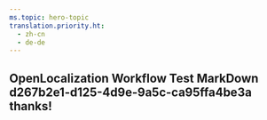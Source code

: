```yaml
---
ms.topic: hero-topic
translation.priority.ht: 
  - zh-cn
  - de-de
---
```

## OpenLocalization Workflow Test MarkDown d267b2e1-d125-4d9e-9a5c-ca95ffa4be3a thanks!
